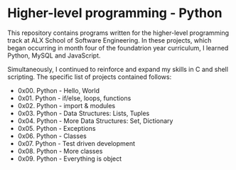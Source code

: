 # Higher-level programming - Python

This repository contains programs written for the higher-level programming track at ALX School of Software Engineering. In these projects, which began occurring in month four of the foundatrion year curriculum, I learned Python, MySQL and JavaScript. 

Simultaneously, I continued to reinforce and expand my skills in C and shell scripting. The specific list of projects contained follows:
- 0x00. Python - Hello, World
- 0x01. Python - if/else, loops, functions
- 0x02. Python - import & modules
- 0x03. Python - Data Structures: Lists, Tuples
- 0x04. Python - More Data Structures: Set, Dictionary
- 0x05. Python - Exceptions
- 0x06. Python - Classes
- 0x07. Python - Test driven development
- 0x08. Python - More classes
- 0x09. Python - Everything is object
